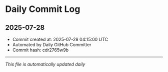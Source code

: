 # Daily Commit Log

## 2025-07-28

- Commit created at: 2025-07-28 04:15:00 UTC
- Automated by Daily GitHub Committer
- Commit hash: cdr2765w9b

---
*This file is automatically updated daily*